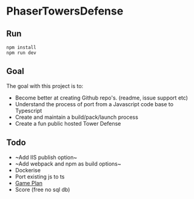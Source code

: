 # PhaserTowersDefense

## Run
```
npm install
npm run dev
```

## Goal
The goal with this project is to:
- Become better at creating Github repo's. (readme, issue support etc)
- Understand the process of port from a Javascript code base to Typescript
- Create and maintain a build/pack/launch process
- Create a fun public hosted Tower Defense

## Todo
- ~Add IIS publish option~
- ~Add webpack and npm as build options~
- Dockerise
- Port existing js to ts
- [Game Plan](https://www.mindmeister.com/1220984067)
- Score (free no sql db)
